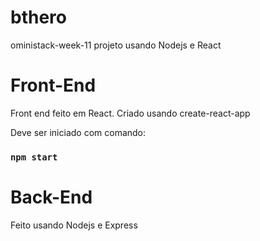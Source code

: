# bthero
oministack-week-11 projeto usando Nodejs e React

# Front-End
Front end feito em React.
Criado usando create-react-app

Deve ser iniciado com comando:
### `npm start`

# Back-End
Feito usando Nodejs e Express
